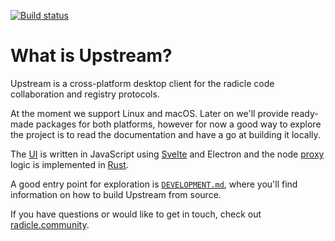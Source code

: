 [![Build status][ba]][st]

# What is Upstream?

Upstream is a cross-platform desktop client for the radicle code collaboration
and registry protocols.

At the moment we support Linux and macOS. Later on we'll provide ready-made
packages for both platforms, however for now a good way to explore the project
is to read the documentation and have a go at building it locally.

The [UI][ui] is written in JavaScript using [Svelte][sv] and Electron and the
node [proxy][pr] logic is implemented in [Rust][ru].

A good entry point for exploration is [`DEVELOPMENT.md`][de], where you'll find
information on how to build Upstream from source.

If you have questions or would like to get in touch, check out
[radicle.community][rc].


[ba]: https://badge.buildkite.com/4fb43c6b471ab7cc26509eae235b0e4bbbaace11cc1848eae6.svg?branch=master
[st]: https://buildkite.com/monadic/radicle-upstream
[ui]: ui
[sv]: https://svelte.dev
[ru]: https://www.rust-lang.org
[pr]: proxy
[de]: DEVELOPMENT.md
[rc]: https://radicle.community
